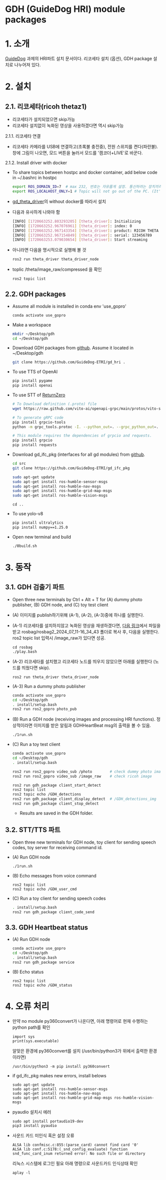 GDH (GuideDog HRI) module packages
==================================

# 1. 소개
[GuideDog](https://github.com/GuideDog-ETRI) 과제의 HRI파트 설치 문서이다. 리코세타 설치 (옵션), GDH package 설치로 나누어져 있다.

# 2. 설치
## 2.1. 리코세타(ricoh thetaz1)

- 리코세타가 설치되었으면 skip가능
- 리코세타 설치없이 녹화된 영상을 사용하겠다면 역시 skip가능

2.1.1. 리코세타 연결
- 리코세타 카메라를 USB에 연결하고(초록불 충전중), 전원 스위치를 켠다(파란불). 창에 그림이 나오면, 모드 버튼을 눌러서 모드를 '캠코더+LIVE'로 바꾼다.

2.1.2. Install driver with docker
- To share topics between hostpc and docker container, add below code in ~/.bashrc in hostpc
    ```bash
    export ROS_DOMAIN_ID=7  # max 232, 번호는 자유롭게 설정. 통신하려는 장치끼리 같은 번호 써야 함.
    export ROS_LOCALHOST_ONLY=1 # Topic will not go out of the PC. (It's ok between docker containers)
    ```

- [gd_theta_driver](https://github.com/GuideDog-ETRI/gd_theta_driver)의 without docker를 따라서 설치
- 다음과 유사하게 나와야 함
    ```bash
    [INFO] [1720663252.803293205] [theta_driver]: Initializing
    [INFO] [1720663252.967076961] [theta_driver]: index: 0
    [INFO] [1720663252.967143354] [theta_driver]: product: RICOH THETA Z1
    [INFO] [1720663252.967154849] [theta_driver]: serial: 123456789
    [INFO] [1720663253.079030654] [theta_driver]: Start streaming
    ```

- 아니라면 다음을 명시적으로 실행해 볼 것
    ``` bash
    ros2 run theta_driver theta_driver_node
    ```

- toplic /theta/image_raw/compressed 을 확인
    ```bash
    ros2 topic list
    ```

## 2.2. GDH packages
- Assume all module is installed in conda env 'use_gopro'
    ```bash
    conda activate use_gopro
    ```

- Make a workspace
    ```bash
    mkdir ~/Desktop/gdh
    cd ~/Desktop/gdh
    ```

- Download GDH packages from [github](https://github.com/GuideDog-ETRI/gd_hri). Assume it located in ~/Desktop/gdh
    ```bash
    git clone https://github.com/GuideDog-ETRI/gd_hri .
    ```

- To use TTS of OpenAI
    ```bash
    pip install pygame
    pip install openai
    ```

- To use STT of [ReturnZero](https://www.rtzr.ai/stt)
    ```bash
    # To Download definition (.proto) file
    wget https://raw.github.com/vito-ai/openapi-grpc/main/protos/vito-stt-client.proto

    # To generate gRPC code
    pip install grpcio-tools
    python -m grpc_tools.protoc -I. --python_out=. --grpc_python_out=. ./vito-stt-client.proto

    # This module requires the dependencies of grpcio and requests.
    pip install grpcio
    pip install requests
    ```

- Download gd_ifc_pkg (interfaces for all gd modules) from [github](https://github.com/GuideDog-ETRI/gd_ifc_pkg).
    ```bash
    cd src
    git clone https://github.com/GuideDog-ETRI/gd_ifc_pkg    
    ```

    ```bash
    sudo apt-get update
    sudo apt-get install ros-humble-sensor-msgs
    sudo apt-get install ros-humble-nav-msgs
    sudo apt-get install ros-humble-grid-map-msgs
    sudo apt-get install ros-humble-vision-msgs
    ```
    ```
    cd ..
    ```

- To use yolo-v8
    ```bash
    pip install ultralytics
    pip install numpy==1.25.0
    ```

- Open new terminal and build
    ```bash
    ./0build.sh
    ```



# 3. 동작
## 3.1. GDH 검출기 파트
- Open three new terminals by Ctrl + Alt + T for (A) dummy photo publisher, (B) GDH node, and (C) toy test client

- (A) 이미지를 publish하기위해 (A-1), (A-2), (A-3)중에 하나를 실행한다.
- (A-1) 리코세타를 설치하지않고 녹화된 영상을 재생하겠다면, [다음 링크](https://drive.google.com/file/d/18xELEj7PeVmdU_xKqT7OH1pQPjSQ95zT/view?usp=drive_link)에서 파일을 받고 rosbag/rosbag2_2024_07_11-16_34_43 폴더로 복사 후, 다음을 실행한다. ros2 topic list 입력시 /image_raw가 있다면 성공.
    ```
    cd rosbag
    ./play.bash
    ```
- (A-2) 리코세타를 설치했고 리코세타 노드를 띄우지 않았으면 아래를 실행한다 (노드를 띄웠다면 skip).
    ```
    ros2 run theta_driver theta_driver_node
    ```
- (A-3) Run a dummy photo publisher
    ```bash
    conda activate use_gopro
    cd ~/Desktop/gdh
    . install/setup.bash
    ros2 run ros2_gopro photo_pub
    ```

- (B) Run a GDH node (receiving images and processing HRI functions). 정상적이라면 이미지를 받은 알림과 GDHHeartBeat msg의 출력을 볼 수 있음.
    ```bash
    ./1run.sh
    ```

- (C) Run a toy test client
    ```bash
    conda activate use_gopro
    cd ~/Desktop/gdh
    . install/setup.bash

    ros2 run ros2_gopro video_sub /photo        # check dummy photo image
    ros2 run ros2_gopro video_sub /image_raw    # check ricoh image

    ros2 run gdh_package client_start_detect
    ros2 topic list
    ros2 topic echo /GDH_detections
    ros2 run gdh_package client_display_detect  # /GDH_detections_img
    ros2 run gdh_package client_stop_detect
    ```
    * Results are saved in the GDH folder.

## 3.2. STT/TTS 파트
- Open three new terminals for GDH node, toy client for sending speech codes, toy server for receiving command id.
- (A) Run GDH node
    ```bash
    ./1run.sh
    ```

- (B) Echo messages from voice command
    ```
    ros2 topic list
    ros2 topic echo /GDH_user_cmd
    ```

- (C) Run a toy client for sending speech codes
    ```bash
    . install/setup.bash
    ros2 run gdh_package client_code_send
    ```

## 3.3. GDH Heartbeat status
- (A) Run GDH node
    ```bash
    conda activate use_gopro
    cd ~/Desktop/gdh
    . install/setup.bash
    ros2 run gdh_package service
    ```

- (B) Echo status
    ```
    ros2 topic list
    ros2 topic echo /GDH_status
    ```
 
# 4. 오류 처리
- 만약 no module py360convert가 나온다면,
    아래 명령어로 현재 수행하는 python path를 확인
    ```
    import sys
    print(sys.executable)
    ```
    알맞은 환경에 py360convert를 설치 (/usr/bin/python3가 위에서 출력한 환경이라면)
    ```
    /usr/bin/python3 -m pip install py360convert
    ```

- if gd_ifc_pkg makes new errors, install belows
    ```
    sudo apt-get update
    sudo apt-get install ros-humble-sensor-msgs 
    sudo apt-get install ros-humble-nav-msgs 
    sudo apt-get install ros-humble-grid-map-msgs ros-humble-vision-msgs
    ```

- pyaudio 설치시 에러
    ```
    sudo apt install portaudio19-dev
    pip3 install pyaudio
    ```

- 사운드 카드 미인식 혹은 설정 오류
    ```
    ALSA lib confmisc.c:855:(parse_card) cannot find card '0'
    ALSA lib conf.c:5178:(_snd_config_evaluate) function snd_func_card_inum returned error: No such file or directory
    ```
    리눅스 시스템에 로그인 필요
    아래 명령으로 사운드카드 인식상태 확인
    ```
    aplay -l
    ```